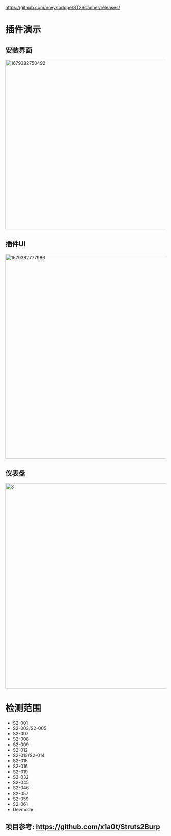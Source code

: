 https://github.com/novysodope/ST2Scanner/releases/

# 插件演示
## 安装界面
<img width="531" alt="1679382750492" src="https://user-images.githubusercontent.com/45167857/226539175-b3c890fe-f539-43f2-88ac-f6c2404df972.png">

## 插件UI
<img width="641" alt="1679382777986" src="https://user-images.githubusercontent.com/45167857/226539323-96674cb6-84ba-440f-ad4c-2d86445ba121.png">

## 仪表盘
<img width="643" alt="3" src="https://user-images.githubusercontent.com/45167857/226539353-616cfd78-77d6-4498-b58a-c1d1430943a8.png">

# 检测范围
* S2-001
* S2-003/S2-005
* S2-007
* S2-008
* S2-009
* S2-012
* S2-013/S2-014
* S2-015
* S2-016
* S2-019
* S2-032
* S2-045
* S2-046
* S2-057
* S2-059
* S2-061
* Devmode
## 项目参考: https://github.com/x1a0t/Struts2Burp
